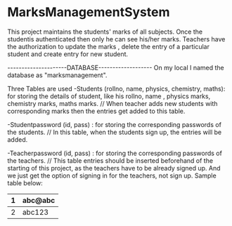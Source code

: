 # MarksManagementSystem
This project maintains the students' marks of all subjects. Once the studentis authenticated then only he can see his/her marks.
Teachers have the authorization to update the marks , delete the entry of a particular student and create entry for new student.

---------------------DATABASE-------------------
On my local I named the database as "marksmanagement".

Three Tables are used
-Students (rollno, name, physics, chemistry, maths): for storing the details of student, like his rollno, name , physics marks, chemistry marks, maths marks.
// When teacher adds new students with corresponding marks then the entries get added to this table.

-Studentpassword (id, pass) : for storing the corresponding passwords of the students.
// In this table, when the students sign up, the entries will be added.

-Teacherpassword (id, pass) : for storing the corresponding passwords of the teachers.
// This table entries should be inserted beforehand of the starting of this project, as the teachers have to be already signed up. And we just get the option of signing in
for the teachers, not sign up.
Sample table below:

|1   | abc@abc |
|----|---------|
|2   | abc123  |

